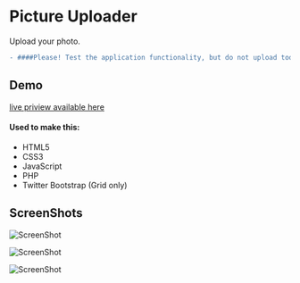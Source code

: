 # Picture Uploader
Upload your photo.
```diff
- ####Please! Test the application functionality, but do not upload too many images in live preview. Thank you.
```
## Demo
<a href="http://test17082.futurehost.pl/img-uploader/index.html/">live priview available here</a>

#### Used to make this:
* HTML5
* CSS3
* JavaScript
* PHP
* Twitter Bootstrap (Grid only)

## ScreenShots
![ScreenShot](http://i.imgur.com/pX0cE9M.png)

![ScreenShot](http://i.imgur.com/uaYAwEb.png)

![ScreenShot](http://i.imgur.com/hUq0jmF.png)
